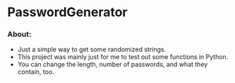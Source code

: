 # PasswordGenerator

### About:
- Just a simple way to get some randomized strings.
- This project was mainly just for me to test out some functions in Python.
- You can change the length, number of passwords, and what they contain, too.
